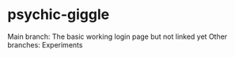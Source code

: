 # psychic-giggle
Main branch: The basic working login page but not linked yet
Other branches: Experiments

